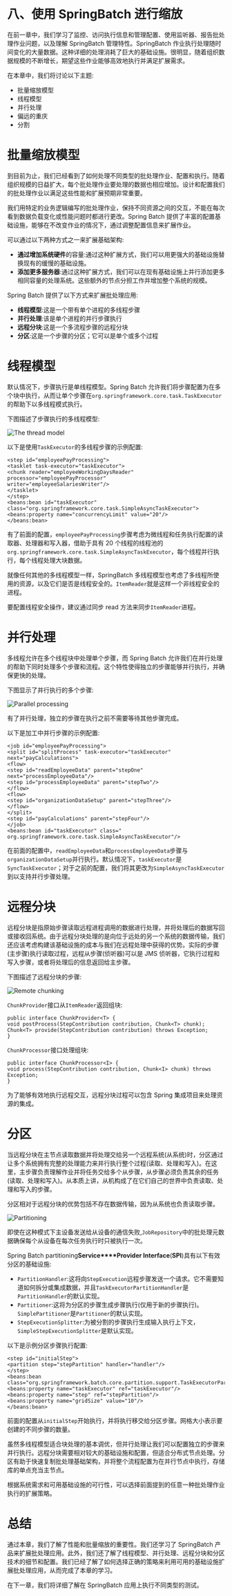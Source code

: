 # 八、使用 SpringBatch 进行缩放

在前一章中，我们学习了监控、访问执行信息和管理配置、使用监听器、报告批处理作业问题，以及理解 SpringBatch 管理特性。SpringBatch 作业执行处理随时间变化的大量数据。这种详细的处理消耗了巨大的基础设施。很明显，随着组织数据规模的不断增长，期望这些作业能够高效地执行并满足扩展需求。

在本章中，我们将讨论以下主题:

*   批量缩放模型
*   线程模型
*   并行处理
*   偏远的重庆
*   分割

# 批量缩放模型

到目前为止，我们已经看到了如何处理不同类型的批处理作业、配置和执行。随着组织规模的日益扩大，每个批处理作业要处理的数据也相应增加。设计和配置我们的批处理作业以满足这些性能和扩展预期非常重要。

我们用特定的业务逻辑编写的批处理作业，保持不同资源之间的交互，不能在每次看到数据负载变化或性能问题时都进行更改。Spring Batch 提供了丰富的配置基础设施，能够在不改变作业的情况下，通过调整配置信息来扩展作业。

可以通过以下两种方式之一来扩展基础架构:

*   **通过增加系统硬件**的容量:通过这种扩展方式，我们可以用更强大的基础设施替换现有的缓慢的基础设施。
*   **添加更多服务器**:通过这种扩展方式，我们可以在现有基础设施上并行添加更多相同容量的处理系统。这些额外的节点分担工作并增加整个系统的规模。

Spring Batch 提供了以下方式来扩展批处理应用:

*   **线程模型**:这是一个带有单个进程的多线程步骤
*   **并行处理**:该是单个进程的并行步骤执行
*   **远程分块**:这是一个多流程步骤的远程分块
*   **分区**:这是一个步骤的分区；它可以是单个或多个过程

# 线程模型

默认情况下，步骤执行是单线程模型。Spring Batch 允许我们将步骤配置为在多个块中执行，从而让单个步骤在`org.springframework.core.task.TaskExecutor`的帮助下以多线程模式执行。

下图描述了步骤执行的多线程模型:

![The thread model](graphics/3372OS_08_01.jpg)

以下是使用`TaskExecutor`的多线程步骤的示例配置:

```
<step id="employeePayProcessing">
<tasklet task-executor="taskExecutor">
<chunk reader="employeeWorkingDaysReader" processor="employeePayProcessor"
writer="employeeSalariesWriter"/>
</tasklet>
</step>
<beans:bean id="taskExecutor"
class="org.springframework.core.task.SimpleAsyncTaskExecutor">
<beans:property name="concurrencyLimit" value="20"/>
</beans:bean>
```

有了前面的配置，`employeePayProcessing`步骤考虑为微线程和任务执行配置的读取器、处理器和写入器，借助于具有 20 个线程的线程池的`org.springframework.core.task.SimpleAsyncTaskExecutor`，每个线程并行执行，每个线程处理大块数据。

就像任何其他的多线程模型一样，SpringBatch 多线程模型也考虑了多线程所使用的资源，以及它们是否是线程安全的。`ItemReader`就是这样一个非线程安全的进程。

要配置线程安全操作，建议通过同步 read 方法来同步`ItemReader`进程。

# 并行处理

多线程允许在多个线程块中处理单个步骤，而 Spring Batch 允许我们在并行处理的帮助下同时处理多个步骤和流程。这个特性使得独立的步骤能够并行执行，并确保更快的处理。

下图显示了并行执行的多个步骤:

![Parallel processing](graphics/3372OS_08_02.jpg)

有了并行处理，独立的步骤在执行之前不需要等待其他步骤完成。

以下是加工中并行步骤的示例配置:

```
<job id="employeePayProcessing">
<split id="splitProcess" task-executor="taskExecutor" next="payCalculations">
<flow>
<step id="readEmployeeData" parent="stepOne" next="processEmployeeData"/>
<step id="processEmployeeData" parent="stepTwo"/>
</flow>
<flow>
<step id="organizationDataSetup" parent="stepThree"/>
</flow>
</split>
<step id="payCalculations" parent="stepFour"/>
</job>
<beans:bean id="taskExecutor" class=" org.springframework.core.task.SimpleAsyncTaskExecutor"/>
```

在前面的配置中，`readEmployeeData`和`processEmployeeData`步骤与`organizationDataSetup`并行执行。默认情况下，`taskExecutor`是`SyncTaskExecutor`；对于之前的配置，我们将其更改为`SimpleAsyncTaskExecutor`到以支持并行步骤处理。

# 远程分块

远程分块是指原始步骤读取远程进程调用的数据进行处理，并将处理后的数据写回或接收回系统。由于远程分块处理的是向位于远处的另一个系统的数据传输，我们还应该考虑构建该基础设施的成本与我们在远程处理中获得的优势。实际的步骤(主步骤)执行读取过程，远程从步骤(侦听器)可以是 JMS 侦听器，它执行过程和写入步骤，或者将处理后的信息返回给主步骤。

下图描述了远程分块的步骤:

![Remote chunking](graphics/3372OS_08_03.jpg)

`ChunkProvider`接口从`ItemReader`返回组块:

```
public interface ChunkProvider<T> {
void postProcess(StepContribution contribution, Chunk<T> chunk);
Chunk<T> provide(StepContribution contribution) throws Exception;
}
```

`ChunkProcessor`接口处理组块:

```
public interface ChunkProcessor<I> {
void process(StepContribution contribution, Chunk<I> chunk) throws Exception;
}
```

为了能够有效地执行远程交互，远程分块过程可以包含 Spring 集成项目来处理资源的集成。

# 分区

当远程分块在主节点读取数据并将处理交给另一个远程系统(从系统)时，分区通过让多个系统拥有完整的处理能力来并行执行整个过程(读取、处理和写入)。在这里，主步骤负责理解作业并将任务交给多个从步骤，从步骤必须负责其余的任务(读取、处理和写入)。从本质上讲，从机构成了在它们自己的世界中负责读取、处理和写入的步骤。

分区相对于远程分块的优势包括不存在数据传输，因为从系统也负责读取步骤。

![Partitioning](graphics/3372OS_08_04.jpg)

即使在这种模式下主设备发送给从设备的通信失败,`JobRepository`中的批处理元数据确保每个从设备在每次任务执行时只被执行一次。

Spring Batch partitioning**Service****Provider Interface**(**SPI**)具有以下有效分区的基础设施:

*   `PartitionHandler`:这将向`StepExecution`远程步骤发送一个请求。它不需要知道如何拆分或集成数据，并且`TaskExecutorPartitionHandler`是`PartitionHandler`的默认实现。
*   `Partitioner`:这将为分区的步骤生成步骤执行(仅用于新的步骤执行)。`SimplePartitioner`是`Partitioner`的默认实现。
*   `StepExecutionSplitter`:为被分割的步骤执行生成输入执行上下文，`SimpleStepExecutionSplitter`是默认实现。

以下是示例分区步骤执行配置:

```
<step id="initialStep">
<partition step="stepPartition" handler="handler"/>
</step>
<beans:bean class="org.springframework.batch.core.partition.support.TaskExecutorPartitionHandler">
<beans:property name="taskExecutor" ref="taskExecutor"/>
<beans:property name="step" ref="stepPartition"/>
<beans:property name="gridSize" value="10"/>
</beans:bean>
```

前面的配置从`initialStep`开始执行，并将执行移交给分区步骤。网格大小表示要创建的不同步骤的数量。

虽然多线程模型适合块处理的基本调优，但并行处理让我们可以配置独立的步骤来并行执行。远程分块需要相对较大的基础设施和配置，但适合分布式节点处理。分区有助于快速复制批处理基础架构，并将整个流程配置为在并行节点中执行，存储库的单点充当主节点。

根据系统需求和可用基础设施的可行性，可以选择前面提到的任意一种批处理作业执行的扩展策略。

# 总结

通过本章，我们了解了性能和批量缩放的重要性。我们还学习了 SpringBatch 产品来扩展批处理应用。此外，我们还了解了线程模型、并行处理、远程分块和分区技术的细节和配置。我们已经了解了如何选择正确的策略来利用可用的基础设施扩展批处理应用，从而完成了本章的学习。

在下一章，我们将详细了解在 SpringBatch 应用上执行不同类型的测试。